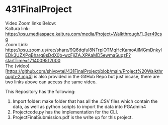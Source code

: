 # 431FinalProject

Video Zoom links Below: <br />
Kaltura link: https://psu.mediaspace.kaltura.com/media/Project+Walkthrough/1_0er49csg <br />
Zoom Link: https://psu.zoom.us/rec/share/9Q6dqful8NTrplOTMqHcKamoAilMGmDnkylEDk3UZXPqBharq8sDdX0b-wcFjiZA.XPAaMD5ewmaSuqzF?startTime=1714009512000 <br />
The {video}[https://github.com/shivpvtel/431FinalProject/blob/main/Project%20Walkthrough-2.mp4] is also provided in the GitHub Repo but just incase, there are two links above can access the same video. <br />


This Repository has the following:<br />
  1) Import folder: make folder that has all the .CSV files which contain the data, as well as python scripts to import the data into PGAdmin4<br />
  2) Projectcode.py has the implementation for the CLI.<br />
  3) ProjectFinalSubmission.pdf is the write up for this project.<br />
